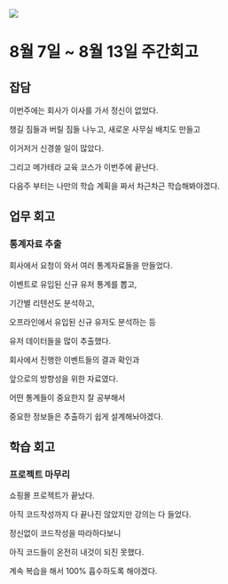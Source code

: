 ![](https://velog.velcdn.com/images/stbpiza/post/ec931b06-fc54-4a04-bc2a-eb3c19ecc5df/image.png)

# 8월 7일 ~ 8월 13일 주간회고

## 잡담

이번주에는 회사가 이사를 가서 정신이 없었다.

챙길 짐들과 버릴 짐들 나누고, 새로운 사무실 배치도 만들고

이거저거 신경쓸 일이 많았다.

그리고 메가테라 교육 코스가 이번주에 끝난다.

다음주 부터는 나만의 학습 계획을 짜서 차근차근 학습해봐야겠다.



## 업무 회고

### 통계자료 추출

회사에서 요청이 와서 여러 통계자료들을 만들었다.

이벤트로 유입된 신규 유저 통계를 뽑고,

기간별 리텐션도 분석하고,

오프라인에서 유입된 신규 유저도 분석하는 등

유저 데이터들을 많이 추출했다.

회사에서 진행한 이벤트들의 결과 확인과

앞으로의 방향성을 위한 자료였다.

어떤 통계들이 중요한지 잘 공부해서

중요한 정보들은 추출하기 쉽게 설계해놔야겠다.



## 학습 회고

### 프로젝트 마무리

쇼핑몰 프로젝트가 끝났다.

아직 코드작성까지 다 끝나진 않았지만 강의는 다 들었다.

정신없이 코드작성을 따라하다보니

아직 코드들이 온전히 내것이 되진 못했다.

계속 복습을 해서 100% 흡수하도록 해야겠다.